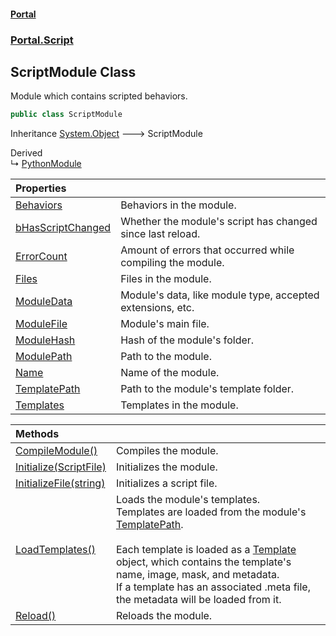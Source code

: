 #### [Portal](index.md 'index')
### [Portal.Script](Portal.Script.md 'Portal.Script')

## ScriptModule Class

Module which contains scripted behaviors.

```csharp
public class ScriptModule
```

Inheritance [System.Object](https://docs.microsoft.com/en-us/dotnet/api/System.Object 'System.Object') &#129106; ScriptModule

Derived  
&#8627; [PythonModule](PythonModule.md 'Portal.Script.Languages.PythonModule')

| Properties | |
| :--- | :--- |
| [Behaviors](ScriptModule.Behaviors.md 'Portal.Script.ScriptModule.Behaviors') | Behaviors in the module. |
| [bHasScriptChanged](ScriptModule.bHasScriptChanged.md 'Portal.Script.ScriptModule.bHasScriptChanged') | Whether the module's script has changed since last reload. |
| [ErrorCount](ScriptModule.ErrorCount.md 'Portal.Script.ScriptModule.ErrorCount') | Amount of errors that occurred while compiling the module. |
| [Files](ScriptModule.Files.md 'Portal.Script.ScriptModule.Files') | Files in the module. |
| [ModuleData](ScriptModule.ModuleData.md 'Portal.Script.ScriptModule.ModuleData') | Module's data, like module type, accepted extensions, etc. |
| [ModuleFile](ScriptModule.ModuleFile.md 'Portal.Script.ScriptModule.ModuleFile') | Module's main file. |
| [ModuleHash](ScriptModule.ModuleHash.md 'Portal.Script.ScriptModule.ModuleHash') | Hash of the module's folder. |
| [ModulePath](ScriptModule.ModulePath.md 'Portal.Script.ScriptModule.ModulePath') | Path to the module. |
| [Name](ScriptModule.Name.md 'Portal.Script.ScriptModule.Name') | Name of the module. |
| [TemplatePath](ScriptModule.TemplatePath.md 'Portal.Script.ScriptModule.TemplatePath') | Path to the module's template folder. |
| [Templates](ScriptModule.Templates.md 'Portal.Script.ScriptModule.Templates') | Templates in the module. |

| Methods | |
| :--- | :--- |
| [CompileModule()](ScriptModule.CompileModule().md 'Portal.Script.ScriptModule.CompileModule()') | Compiles the module. |
| [Initialize(ScriptFile)](ScriptModule.Initialize(ScriptFile).md 'Portal.Script.ScriptModule.Initialize(Portal.Script.ScriptFile)') | Initializes the module. |
| [InitializeFile(string)](ScriptModule.InitializeFile(string).md 'Portal.Script.ScriptModule.InitializeFile(string)') | Initializes a script file. |
| [LoadTemplates()](ScriptModule.LoadTemplates().md 'Portal.Script.ScriptModule.LoadTemplates()') | Loads the module's templates.<br/>Templates are loaded from the module's [TemplatePath](ScriptModule.TemplatePath.md 'Portal.Script.ScriptModule.TemplatePath').<br/><br/>Each template is loaded as a [Template](Template.md 'Portal.Detect.Template') object, which contains the template's name, image, mask, and metadata.<br/>If a template has an associated .meta file, the metadata will be loaded from it. |
| [Reload()](ScriptModule.Reload().md 'Portal.Script.ScriptModule.Reload()') | Reloads the module. |
